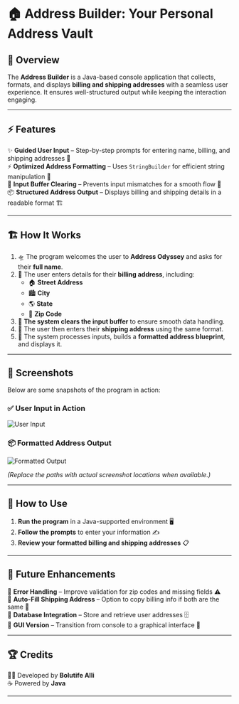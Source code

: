 # 🏠 Address Builder: Your Personal Address Vault  

## 📌 Overview  
The **Address Builder** is a Java-based console application that collects, formats, and displays **billing and shipping addresses** with a seamless user experience. It ensures well-structured output while keeping the interaction engaging.  

---

## ⚡ Features  
✨ **Guided User Input** – Step-by-step prompts for entering name, billing, and shipping addresses 📝  
⚡ **Optimized Address Formatting** – Uses `StringBuilder` for efficient string manipulation 🔧  
🛑 **Input Buffer Clearing** – Prevents input mismatches for a smooth flow 🚀  
📦 **Structured Address Output** – Displays billing and shipping details in a readable format 🏗️  

---

## 🏗️ How It Works  
1. 🛸 The program welcomes the user to **Address Odyssey** and asks for their **full name**.  
2. 🏡 The user enters details for their **billing address**, including:  
   - 🏠 **Street Address**  
   - 🏙️ **City**  
   - 🌎 **State**  
   - 🔢 **Zip Code**  
3. 🧹 **The system clears the input buffer** to ensure smooth data handling.  
4. 🚚 The user then enters their **shipping address** using the same format.  
5. 🎨 The system processes inputs, builds a **formatted address blueprint**, and displays it.  

---

## 📸 Screenshots  
Below are some snapshots of the program in action:  

### ✅ User Input in Action  
![User Input](path/to/user_input_screenshot.png)  

### 📦 Formatted Address Output  
![Formatted Output](path/to/formatted_output_screenshot.png)  

*(Replace the paths with actual screenshot locations when available.)*  

---

## 🚀 How to Use  
1. **Run the program** in a Java-supported environment 🖥️  
2. **Follow the prompts** to enter your information ✍️  
3. **Review your formatted billing and shipping addresses** 📋  

---

## 🎯 Future Enhancements  
🔹 **Error Handling** – Improve validation for zip codes and missing fields ⚠️  
🔹 **Auto-Fill Shipping Address** – Option to copy billing info if both are the same 🔄  
🔹 **Database Integration** – Store and retrieve user addresses 🗄️  
🔹 **GUI Version** – Transition from console to a graphical interface 🎨  

---

## 🏆 Credits  
👨‍💻 Developed by **Bolutife Alli**  
☕ Powered by **Java**  

---
